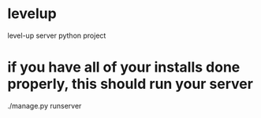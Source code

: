# levelup
level-up server python project
# if you have all of your installs done properly, this should run your server
./manage.py runserver
